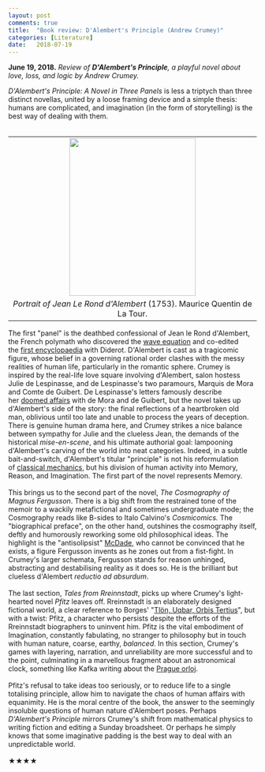 ```yaml
---
layout: post
comments: true
title:  "Book review: D'Alembert's Principle (Andrew Crumey)"
categories: [Literature]
date:   2018-07-19
---
```


**June 19, 2018.** *Review of **D'Alembert's Principle**, a playful novel about love, loss, and logic by Andrew Crumey.*

<i>D'Alembert's Principle: A Novel in Three Panels</i> is less a triptych than three distinct novellas, united by a loose framing device and a simple thesis: humans are complicated, and imagination (in the form of storytelling) is the best way of dealing with them.<br />
<br />
<table align="center" cellpadding="0" cellspacing="0" class="tr-caption-container" style="margin-left: auto; margin-right: auto; text-align: center;"><tbody>
<tr><td style="text-align: center;"><a href="https://upload.wikimedia.org/wikipedia/commons/d/df/Alembert.jpg" imageanchor="1" style="margin-left: auto; margin-right: auto;"><img border="0" data-original-height="640" data-original-width="512" height="320" src="https://upload.wikimedia.org/wikipedia/commons/d/df/Alembert.jpg" width="256" /></a></td></tr>
<tr><td class="tr-caption" style="text-align: center;"><i>Portrait of Jean Le Rond d'Alembert</i> (1753).&nbsp;Maurice Quentin de La Tour.</td></tr>
</tbody></table>
The first "panel" is the deathbed confessional of Jean le Rond d'Alembert, the French polymath who discovered the <a href="https://en.wikipedia.org/wiki/Wave_equation">wave equation</a> and co-edited the&nbsp;<a href="https://en.wikipedia.org/wiki/Encyclop%C3%A9die">first encyclopaedia</a> with Diderot. D'Alembert is cast as a tragicomic figure, whose belief in a governing rational order clashes with the messy realities of human life, particularly in the romantic sphere. Crumey is inspired by the real-life love square involving d'Alembert, salon hostess Julie de Lespinasse, and de Lespinasse's two paramours, Marquis de Mora and Comte de Guibert. De Lespinasse's letters famously describe her&nbsp;<a href="https://en.wikipedia.org/wiki/Jeanne_Julie_%C3%89l%C3%A9onore_de_Lespinasse#Letters">doomed affairs</a>&nbsp;with de Mora and de Guibert, but the novel takes up d'Alembert's side of the story: the final reflections of a heartbroken old man, oblivious until too late and unable to process the years of deception. There is genuine human drama here, and Crumey strikes a nice balance between sympathy for Julie and the clueless Jean, the demands of the historical <i>mise-en-scene</i>, and his ultimate authorial goal: lampooning d'Alembert's carving of the world into neat categories. Indeed, in a subtle bait-and-switch, d'Alembert's titular "principle" is not his reformulation of&nbsp;<a href="https://en.wikipedia.org/wiki/D%27Alembert%27s_principle">classical mechanics</a>,&nbsp;but his division of human&nbsp;activity into Memory, Reason, and Imagination. The first part of the novel represents Memory.<br />
<br />
This brings us to the second part of the novel, <i>The Cosmography of Magnus Fergusson</i>. There is a big shift from the restrained tone of the memoir to a wackily metafictional and sometimes undergraduate mode; the Cosmography reads like B-sides to Italo Calvino's <i>Cosmicomics.</i>&nbsp;The "biographical preface", on the other hand, outshines the cosmography itself, deftly and humorously reworking some old philosophical ideas. The highlight is the "antisolipsist" <a href="https://en.wikipedia.org/wiki/Philosophical_zombie">McDade</a>, who cannot be convinced that he exists, a figure Fergusson invents as he zones out from a fist-fight. In Crumey's larger schemata, Fergusson stands for reason unhinged, abstracting and destabilising reality as it does so. He is the brilliant but clueless d'Alembert <i>reductio ad absurdum</i>.<br />
<br />
The last section, <i>Tales from Rreinnstadt</i>, picks up where Crumey's light-hearted novel&nbsp;<i>Pfitz</i>&nbsp;leaves off. Rreinnstadt is an elaborately designed fictional world, a clear reference to Borges' "<a href="https://en.wikipedia.org/wiki/Tl%C3%B6n,_Uqbar,_Orbis_Tertius">Tlön, Uqbar, Orbis Tertius</a>", but with a twist: Pfitz, a character who persists despite the efforts of the Rreinnstadt biographers to uninvent him. Pfitz is the vital embodiment of Imagination, constantly fabulating, no stranger to philosophy but in touch with human nature, coarse, earthy, <i>balanced</i>. In this section, Crumey's games with layering, narration, and unreliability are more successful and to the point, culminating in a marvellous fragment about an astronomical clock, something like Kafka writing about the <a href="https://en.wikipedia.org/wiki/Prague_astronomical_clock">Prague orloj</a>.<br />
<br />
Pfitz's refusal to take ideas too seriously, or to reduce life to a single totalising principle, allow him to navigate the chaos of human affairs with equanimity. He is the moral centre of the book, the answer to the seemingly insoluble questions of human nature d'Alembert poses. Perhaps <i>D'Alembert's Principle</i> mirrors Crumey's shift from mathematical physics to writing fiction and editing a Sunday broadsheet. Or perhaps he simply knows that some imaginative padding is the best way to deal with an unpredictable world.<br />
<br />
★★★★
